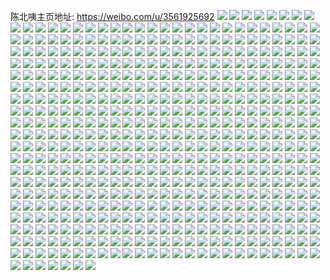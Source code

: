 陈北咦主页地址: https://weibo.com/u/3561925692 
![](https://wx4.sinaimg.cn/mw2000/d44eac3cly1h90vwwqh5kj21400u0dq4.jpg) 
![](https://wx4.sinaimg.cn/mw2000/d44eac3cly1h90vwxg5s4j21400u07gy.jpg) 
![](https://wx4.sinaimg.cn/mw2000/d44eac3cly1h90vwx5kuvj213v0u0k1g.jpg) 
![](https://wx4.sinaimg.cn/mw2000/d44eac3cly1h90vzwb6eoj20u0140tle.jpg) 
![](https://wx4.sinaimg.cn/mw2000/d44eac3cly1h90vzvz48vj21400u0n73.jpg) 
![](https://wx4.sinaimg.cn/mw2000/d44eac3cly1h90w06ygudj214d0u0dtz.jpg) 
![](https://wx4.sinaimg.cn/mw2000/d44eac3cly1h90uyz00u3j21400u0qcr.jpg) 
![](https://wx4.sinaimg.cn/mw2000/d44eac3cly1h90uyydh0tj21420u0tkz.jpg) 
![](https://wx4.sinaimg.cn/mw2000/d44eac3cly1h90uyxtojdj21460u0al4.jpg) 
![](https://wx4.sinaimg.cn/mw2000/d44eac3cly1h90uyxg3jgj215x0u014z.jpg) 
![](https://wx4.sinaimg.cn/mw2000/d44eac3cly1h90uywye4aj21400u0jyx.jpg) 
![](https://wx4.sinaimg.cn/mw2000/d44eac3cly1h90uyy3pwcj21400u0jzi.jpg) 
![](https://wx4.sinaimg.cn/mw2000/d44eac3cly1h90uyw3mfnj21910u0n3z.jpg) 
![](https://wx4.sinaimg.cn/mw2000/d44eac3cly1h90uywc437j21910u0n5g.jpg) 
![](https://wx4.sinaimg.cn/mw2000/d44eac3cly1h90uyyonnnj20u013x0zd.jpg) 
![](https://wx4.sinaimg.cn/mw2000/d44eac3cly1h8g0636lnwj20u013xwkp.jpg) 
![](https://wx4.sinaimg.cn/mw2000/d44eac3cly1h8g063tho2j20u031wn8g.jpg) 
![](https://wx4.sinaimg.cn/mw2000/d44eac3cly1h8g064wpejj20u04aynkn.jpg) 
![](https://wx4.sinaimg.cn/mw2000/d44eac3cly1h8g062qlf9j20lu2a3gwj.jpg) 
![](https://wx4.sinaimg.cn/mw2000/d44eac3cly1h8g065dui3j20u0190n3n.jpg) 
![](https://wx4.sinaimg.cn/mw2000/d44eac3cly1h8g0666ag5j20u01qrn9h.jpg) 
![](https://wx4.sinaimg.cn/mw2000/d44eac3cly1h8g066ox6pj20u01a745j.jpg) 
![](https://wx4.sinaimg.cn/mw2000/d44eac3cly1h8g067j61bj20u019hqb8.jpg) 
![](https://wx4.sinaimg.cn/mw2000/d44eac3cly1h8g067xug4j20u019gafc.jpg) 
![](https://wx4.sinaimg.cn/mw2000/d44eac3cly1h6yw6kctkej20u0191te0.jpg) 
![](https://wx4.sinaimg.cn/mw2000/d44eac3cly1h6yw2ckll3j21900u00wk.jpg) 
![](https://wx4.sinaimg.cn/mw2000/d44eac3cly1h6yw36en7cj217t0u00uu.jpg) 
![](https://wx4.sinaimg.cn/mw2000/d44eac3cly1h6yw4drxubj20u01907c8.jpg) 
![](https://wx4.sinaimg.cn/mw2000/d44eac3cly1h6yw36zcefj21bb0u0dp8.jpg) 
![](https://wx4.sinaimg.cn/mw2000/d44eac3cly1h6yw2bwin0j21900u0n5i.jpg) 
![](https://wx4.sinaimg.cn/mw2000/d44eac3cly1h6yw6k48qcj20u0190wfh.jpg) 
![](https://wx4.sinaimg.cn/mw2000/d44eac3cly1h6yw2csrvej20u0190dhh.jpg) 
![](https://wx4.sinaimg.cn/mw2000/d44eac3cly1h6yw36o1dvj20u019945q.jpg) 
![](https://wx4.sinaimg.cn/mw2000/d44eac3cly1h6osxuy9hjj21hc280hdt.jpg) 
![](https://wx4.sinaimg.cn/mw2000/d44eac3cly1h6osx4f4r1j21hb280qv5.jpg) 
![](https://wx4.sinaimg.cn/mw2000/d44eac3cly1h6osx1zks6j224836c4au.jpg) 
![](https://wx4.sinaimg.cn/mw2000/d44eac3cly1h6oswhxdl4j21o0280u0x.jpg) 
![](https://wx4.sinaimg.cn/mw2000/d44eac3cly1h6oswlt3cnj22dr36aawu.jpg) 
![](https://wx4.sinaimg.cn/mw2000/d44eac3cly1h6osxy274qj22c03407wh.jpg) 
![](https://wx4.sinaimg.cn/mw2000/d44eac3cly1h6osyrewyej22dr36a7wj.jpg) 
![](https://wx4.sinaimg.cn/mw2000/d44eac3cly1h6osx9lvptj22801hcb29.jpg) 
![](https://wx4.sinaimg.cn/mw2000/d44eac3cly1h6osybsxgrj21hb2a4k0h.jpg) 
![](https://wx4.sinaimg.cn/mw2000/d44eac3cly1h6nbb3aq5oj21em2a47wi.jpg) 
![](https://wx4.sinaimg.cn/mw2000/d44eac3cly1h6nbay312ij21h929xqb2.jpg) 
![](https://wx4.sinaimg.cn/mw2000/d44eac3cly1h6nbb4g7b1j227m1f7jyc.jpg) 
![](https://wx4.sinaimg.cn/mw2000/d44eac3cly1h6nbaw77ktj21hc280dls.jpg) 
![](https://wx4.sinaimg.cn/mw2000/d44eac3cly1h6nbb1b87zj22801jlwra.jpg) 
![](https://wx4.sinaimg.cn/mw2000/d44eac3cly1h6nbb6w0zcj21hb29ln3p.jpg) 
![](https://wx4.sinaimg.cn/mw2000/d44eac3cly1h6nbb5x8u3j22801hcaez.jpg) 
![](https://wx4.sinaimg.cn/mw2000/d44eac3cly1h6nbauf8hrj22801im7it.jpg) 
![](https://wx4.sinaimg.cn/mw2000/d44eac3cly1h6nbazelklj223x17stee.jpg) 
![](https://wx4.sinaimg.cn/mw2000/d44eac3cly1h5tr5gynpyj21ho1zkkjl.jpg) 
![](https://wx4.sinaimg.cn/mw2000/d44eac3cly1h5tr5hfh8wj21881nrqnp.jpg) 
![](https://wx4.sinaimg.cn/mw2000/d44eac3cly1h5tr5i9j2yj21ho1zkkjl.jpg) 
![](https://wx4.sinaimg.cn/mw2000/d44eac3cly1h5tr5gcubqj21eh1w67wh.jpg) 
![](https://wx4.sinaimg.cn/mw2000/d44eac3cly1h5tr5fdhovj20zo0qy103.jpg) 
![](https://wx4.sinaimg.cn/mw2000/d44eac3cly1h5tr5ezk3sj20zo0pbgxr.jpg) 
![](https://wx4.sinaimg.cn/mw2000/d44eac3cly1h3jn7y46znj21zk1br1kx.jpg) 
![](https://wx4.sinaimg.cn/mw2000/d44eac3cly1h3jn862fnkj21zk1br4qp.jpg) 
![](https://wx4.sinaimg.cn/mw2000/d44eac3cly1h3jn7zby9fj21ho1zkqv5.jpg) 
![](https://wx4.sinaimg.cn/mw2000/d44eac3cly1h3jn7yoy0fj21br1zke81.jpg) 
![](https://wx4.sinaimg.cn/mw2000/d44eac3cly1h3jn84aretj24n433khdx.jpg) 
![](https://wx4.sinaimg.cn/mw2000/d44eac3cly1h3jn81bfg6j22qj4mpb2c.jpg) 
![](https://wx4.sinaimg.cn/mw2000/d44eac3cly1h3jn7xelbuj21ad1y4x58.jpg) 
![](https://wx4.sinaimg.cn/mw2000/d44eac3cly1h3jn7wwqcbj21cr1zknpd.jpg) 
![](https://wx4.sinaimg.cn/mw2000/d44eac3cly1h3jn90ith0j23402c0x6r.jpg) 
![](https://wx4.sinaimg.cn/mw2000/d44eac3cly1h3ck6g8f9hj20u0190n1g.jpg) 
![](https://wx4.sinaimg.cn/mw2000/d44eac3cly1h3ck6gl61oj20u019079f.jpg) 
![](https://wx4.sinaimg.cn/mw2000/d44eac3cly1h3ck6fwwekj20u0190dlk.jpg) 
![](https://wx4.sinaimg.cn/mw2000/d44eac3cly1h3ck6j0oflj21920u0q8g.jpg) 
![](https://wx4.sinaimg.cn/mw2000/d44eac3cly1h3ck6j9uulj20u0191q8v.jpg) 
![](https://wx4.sinaimg.cn/mw2000/d44eac3cly1h3ck7411yej21910u0agg.jpg) 
![](https://wx4.sinaimg.cn/mw2000/d44eac3cly1h3ck6ikhqmj20u0196nee.jpg) 
![](https://wx4.sinaimg.cn/mw2000/d44eac3cly1h3ck6jln8zj20u0190qa3.jpg) 
![](https://wx4.sinaimg.cn/mw2000/d44eac3cly1h3ck6hml7sj20u0192gt1.jpg) 
![](https://wx4.sinaimg.cn/mw2000/d44eac3cly1h323u8z5c9j20ty18y7am.jpg) 
![](https://wx4.sinaimg.cn/mw2000/d44eac3cly1h323u8k303j20u01suq8h.jpg) 
![](https://wx4.sinaimg.cn/mw2000/d44eac3cly1h323u986jaj218w0u0te7.jpg) 
![](https://wx4.sinaimg.cn/mw2000/d44eac3cly1h323u9hb63j20u0190wl3.jpg) 
![](https://wx4.sinaimg.cn/mw2000/d44eac3cly1h323u9rqlej218y0u0jxf.jpg) 
![](https://wx4.sinaimg.cn/mw2000/d44eac3cly1h323ua1edrj20u0190q6h.jpg) 
![](https://wx4.sinaimg.cn/mw2000/d44eac3cly1h2xvown6dmj20u01a6gs6.jpg) 
![](https://wx4.sinaimg.cn/mw2000/d44eac3cly1h2xvoyjsxfj20u01flthr.jpg) 
![](https://wx4.sinaimg.cn/mw2000/d44eac3cly1h2xvosnvn6j21910u0air.jpg) 
![](https://wx4.sinaimg.cn/mw2000/d44eac3cly1h2xvot8g1cj20u0191436.jpg) 
![](https://wx4.sinaimg.cn/mw2000/d44eac3cly1h2xvoudrc6j20u014046r.jpg) 
![](https://wx4.sinaimg.cn/mw2000/d44eac3cly1h2xvoxi5u2j20u0191jx5.jpg) 
![](https://wx4.sinaimg.cn/mw2000/d44eac3cly1h2xvw1yz5xj21910u044p.jpg) 
![](https://wx4.sinaimg.cn/mw2000/d44eac3cly1h2xvorhhznj20u018wn1t.jpg) 
![](https://wx4.sinaimg.cn/mw2000/d44eac3cly1h2xvovdvlhj20u015dwl1.jpg) 
![](https://wx4.sinaimg.cn/mw2000/d44eac3cly1h2rtkydg0hj21400u0gug.jpg) 
![](https://wx4.sinaimg.cn/mw2000/d44eac3cly1h2rtkyqtz4j20u018gk2x.jpg) 
![](https://wx4.sinaimg.cn/mw2000/d44eac3cly1h2rtkzegdij21400u0alb.jpg) 
![](https://wx4.sinaimg.cn/mw2000/d44eac3cly1h2rtkzp2m4j21400u0n7k.jpg) 
![](https://wx4.sinaimg.cn/mw2000/d44eac3cly1h2rtkzy6jvj21400tzgtm.jpg) 
![](https://wx4.sinaimg.cn/mw2000/d44eac3cly1h2rtl096inj21440u4482.jpg) 
![](https://wx4.sinaimg.cn/mw2000/d44eac3cly1h2rtl0h7ruj213y0u0tk8.jpg) 
![](https://wx4.sinaimg.cn/mw2000/d44eac3cly1h2rtkxznsqj20u0140tgy.jpg) 
![](https://wx4.sinaimg.cn/mw2000/d44eac3cly1h2rtl0qbuyj20u0140guw.jpg) 
![](https://wx4.sinaimg.cn/mw2000/d44eac3cly1h2p93gn8lbj227h2xzqv7.jpg) 
![](https://wx4.sinaimg.cn/mw2000/d44eac3cly1h2p93cl089j233y28y1kz.jpg) 
![](https://wx4.sinaimg.cn/mw2000/d44eac3cly1h2p93e84isj233z2bzkjm.jpg) 
![](https://wx4.sinaimg.cn/mw2000/d44eac3cly1h2p93dcgvoj22c0340qv5.jpg) 
![](https://wx4.sinaimg.cn/mw2000/d44eac3cly1h2o7vduhahj20u013zwjq.jpg) 
![](https://wx4.sinaimg.cn/mw2000/d44eac3cly1h2m262brauj22sc25hx6q.jpg) 
![](https://wx4.sinaimg.cn/mw2000/d44eac3cly1h2m2618ricj233z2bznpg.jpg) 
![](https://wx4.sinaimg.cn/mw2000/d44eac3cly1h2m2635ncfj22il1vykjm.jpg) 
![](https://wx4.sinaimg.cn/mw2000/d44eac3cly1h2m25z7ybbj22k01x0qv6.jpg) 
![](https://wx4.sinaimg.cn/mw2000/d44eac3cly1h2fc99o6k1j20xc1lye09.jpg) 
![](https://wx4.sinaimg.cn/mw2000/d44eac3cly1h0gfmyoznkj22c0340x6q.jpg) 
![](https://wx4.sinaimg.cn/mw2000/d44eac3cly1h0gfn0zf6ej23402c0b2b.jpg) 
![](https://wx4.sinaimg.cn/mw2000/d44eac3cly1h0gfn67hwoj21zk1hru0x.jpg) 
![](https://wx4.sinaimg.cn/mw2000/d44eac3cly1h0gfmx437mj21zk1hnnpd.jpg) 
![](https://wx4.sinaimg.cn/mw2000/d44eac3cly1h0gfn3ye0mj23402c0e83.jpg) 
![](https://wx4.sinaimg.cn/mw2000/d44eac3cly1h0gfn9nzswj21zk1ieqv5.jpg) 
![](https://wx4.sinaimg.cn/mw2000/d44eac3cly1h0gfn28eb6j21zk1hn4qp.jpg) 
![](https://wx4.sinaimg.cn/mw2000/d44eac3cly1h0gfn7wzz3j23402c0hdw.jpg) 
![](https://wx4.sinaimg.cn/mw2000/d44eac3cly1h0czun1x1mj21zk1ho4qq.jpg) 
![](https://wx4.sinaimg.cn/mw2000/d44eac3cly1h0czusz03bj21zk1ho1ky.jpg) 
![](https://wx4.sinaimg.cn/mw2000/d44eac3cly1h0czuq9mysj21zk1hohdu.jpg) 
![](https://wx4.sinaimg.cn/mw2000/d44eac3cly1h0czuk9w1nj23402c0b2c.jpg) 
![](https://wx4.sinaimg.cn/mw2000/d44eac3cly1gzxz0x0cu2j20u0140tft.jpg) 
![](https://wx4.sinaimg.cn/mw2000/d44eac3cly1gzxz0xfxtoj21400u07ab.jpg) 
![](https://wx4.sinaimg.cn/mw2000/d44eac3cly1gzxz0xwra5j21400u0q8r.jpg) 
![](https://wx4.sinaimg.cn/mw2000/d44eac3cly1gzxz0y8cu5j21400u0qaj.jpg) 
![](https://wx4.sinaimg.cn/mw2000/d44eac3cly1gzxz0yhgahj21400u0jxr.jpg) 
![](https://wx4.sinaimg.cn/mw2000/d44eac3cly1gzxz0ytq03j21400u079f.jpg) 
![](https://wx4.sinaimg.cn/mw2000/d44eac3cly1gzxz0z5k25j21400u0tha.jpg) 
![](https://wx4.sinaimg.cn/mw2000/d44eac3cly1gzxz0wjpw7j21400u0gu5.jpg) 
![](https://wx4.sinaimg.cn/mw2000/d44eac3cly1gzxz0zldotj21400u0n31.jpg) 
![](https://wx4.sinaimg.cn/mw2000/d44eac3cly1gzmdn5ixpdj21400tz45q.jpg) 
![](https://wx4.sinaimg.cn/mw2000/d44eac3cly1gzmdn61v70j20u0156gu1.jpg) 
![](https://wx4.sinaimg.cn/mw2000/d44eac3cly1gzmdn6m5yej21400u0qan.jpg) 
![](https://wx4.sinaimg.cn/mw2000/d44eac3cly1gzmdn4xtw9j21400tzqaz.jpg) 
![](https://wx4.sinaimg.cn/mw2000/d44eac3cly1gzmdn71ukuj21400u0460.jpg) 
![](https://wx4.sinaimg.cn/mw2000/d44eac3cly1gzmdn7jyrpj20u0140jz7.jpg) 
![](https://wx4.sinaimg.cn/mw2000/d44eac3cly1gzdy1fp5xaj20u014046a.jpg) 
![](https://wx4.sinaimg.cn/mw2000/d44eac3cly1gzdy1gfiivj21400u048u.jpg) 
![](https://wx4.sinaimg.cn/mw2000/d44eac3cly1gzdy1h3c45j21400u0aib.jpg) 
![](https://wx4.sinaimg.cn/mw2000/d44eac3cly1gzdy1l9yh9j22c0340hdu.jpg) 
![](https://wx4.sinaimg.cn/mw2000/d44eac3cly1gzdy1hqul2j21400u0k43.jpg) 
![](https://wx4.sinaimg.cn/mw2000/d44eac3cly1gzdy1ia1l6j20u0140th3.jpg) 
![](https://wx4.sinaimg.cn/mw2000/d44eac3cly1gzdy1f6x15j21400u0wl0.jpg) 
![](https://wx4.sinaimg.cn/mw2000/d44eac3cly1gzdy1iwhcqj21400u0489.jpg) 
![](https://wx4.sinaimg.cn/mw2000/d44eac3cly1gzdy1ji870j21400u0n5h.jpg) 
![](https://wx4.sinaimg.cn/mw2000/d44eac3cly1gylevdxtt1j213i0u0aip.jpg) 
![](https://wx4.sinaimg.cn/mw2000/d44eac3cly1gylevehu0qj21400u0wp0.jpg) 
![](https://wx4.sinaimg.cn/mw2000/d44eac3cly1gylevczywoj21400u0n80.jpg) 
![](https://wx4.sinaimg.cn/mw2000/d44eac3cly1gylevfcozxj20zo0qyjzy.jpg) 
![](https://wx4.sinaimg.cn/mw2000/d44eac3cly1gylevfwa32j21400u0jzp.jpg) 
![](https://wx4.sinaimg.cn/mw2000/d44eac3cly1gylevggx8uj21400u07fs.jpg) 
![](https://wx4.sinaimg.cn/mw2000/d44eac3cly1gylet0od8kj218y0u0wp3.jpg) 
![](https://wx4.sinaimg.cn/mw2000/d44eac3cly1gyleudgwosj21400u0alx.jpg) 
![](https://wx4.sinaimg.cn/mw2000/d44eac3cly1gylet15khej218y0u0473.jpg) 
![](https://wx4.sinaimg.cn/mw2000/d44eac3cly1gylet1rh47j218y0u07e6.jpg) 
![](https://wx4.sinaimg.cn/mw2000/d44eac3cly1gylet2wbi8j218y0u0n72.jpg) 
![](https://wx4.sinaimg.cn/mw2000/d44eac3cly1gylet04nw4j218y0u0ajp.jpg) 
![](https://wx4.sinaimg.cn/mw2000/d44eac3cly1gygpg2par5j20u0140agh.jpg) 
![](https://wx4.sinaimg.cn/mw2000/d44eac3cly1gygpg2b7waj21400u07dx.jpg) 
![](https://wx4.sinaimg.cn/mw2000/d44eac3cly1gygpg3ipttj21400tzahq.jpg) 
![](https://wx4.sinaimg.cn/mw2000/d44eac3cly1gygpg3t834j20tz140wl7.jpg) 
![](https://wx4.sinaimg.cn/mw2000/d44eac3cly1gygpg443e5j21400u0ah3.jpg) 
![](https://wx4.sinaimg.cn/mw2000/d44eac3cly1gygpg4k7nbj21400u0tje.jpg) 
![](https://wx4.sinaimg.cn/mw2000/d44eac3cly1gygpg5j9ufj21400u00zw.jpg) 
![](https://wx4.sinaimg.cn/mw2000/d44eac3cly1gygpg5y7kbj21400u0dpm.jpg) 
![](https://wx4.sinaimg.cn/mw2000/d44eac3cly1gygpg6hfnnj21400u0n7n.jpg) 
![](https://wx4.sinaimg.cn/mw2000/d44eac3cly1gya8omf2j8j20u0144amw.jpg) 
![](https://wx4.sinaimg.cn/mw2000/d44eac3cly1gya8omohiej20zo0qrtik.jpg) 
![](https://wx4.sinaimg.cn/mw2000/d44eac3cly1gya8omwhwpj20u0140wk9.jpg) 
![](https://wx4.sinaimg.cn/mw2000/d44eac3cly1gya8on5kedj20zo0r2jz5.jpg) 
![](https://wx4.sinaimg.cn/mw2000/d44eac3cly1gya8oorrpcj217s0u0qdp.jpg) 
![](https://wx4.sinaimg.cn/mw2000/d44eac3cly1gya8onq3crj20u01907cs.jpg) 
![](https://wx4.sinaimg.cn/mw2000/d44eac3cly1gya8oo6456j21400u0jym.jpg) 
![](https://wx4.sinaimg.cn/mw2000/d44eac3cly1gya8s9ht56j23402c0npe.jpg) 
![](https://wx4.sinaimg.cn/mw2000/d44eac3cly1gya8onijutj21400u046t.jpg) 
![](https://wx4.sinaimg.cn/mw2000/d44eac3cly1gya8ooibrzj218w0u0gsv.jpg) 
![](https://wx4.sinaimg.cn/mw2000/d44eac3cly1gya8sapdapj23402c0hdu.jpg) 
![](https://wx4.sinaimg.cn/mw2000/d44eac3cly1gy9tiaxnpgj21400u0wol.jpg) 
![](https://wx4.sinaimg.cn/mw2000/d44eac3cly1gy9tibbqp4j20u0140dqs.jpg) 
![](https://wx4.sinaimg.cn/mw2000/d44eac3cly1gy9tiah1ghj21380u0dpy.jpg) 
![](https://wx4.sinaimg.cn/mw2000/d44eac3cly1gy9tiby1itj21400u0n6p.jpg) 
![](https://wx4.sinaimg.cn/mw2000/d44eac3cly1gy9ticcv10j20u014047x.jpg) 
![](https://wx4.sinaimg.cn/mw2000/d44eac3cly1gy9ticmx5wj20u014010u.jpg) 
![](https://wx4.sinaimg.cn/mw2000/d44eac3cly1gy9tid5c9lj20u0140drp.jpg) 
![](https://wx4.sinaimg.cn/mw2000/d44eac3cly1gy9tidqu29j213w0twqd1.jpg) 
![](https://wx4.sinaimg.cn/mw2000/d44eac3cly1gy9tie11d4j20u0140gtw.jpg) 
![](https://wx4.sinaimg.cn/mw2000/d44eac3cly1gy56z0bilfj21930tzwq1.jpg) 
![](https://wx4.sinaimg.cn/mw2000/d44eac3cly1gy56z0sbxmj20u01407cd.jpg) 
![](https://wx4.sinaimg.cn/mw2000/d44eac3cly1gy56z198umj218y0u0dmj.jpg) 
![](https://wx4.sinaimg.cn/mw2000/d44eac3cly1gy56z1uezmj21400tzdov.jpg) 
![](https://wx4.sinaimg.cn/mw2000/d44eac3cly1gy56z2ctchj215a0u07fe.jpg) 
![](https://wx4.sinaimg.cn/mw2000/d44eac3cly1gy56yzq6fuj20u013ajw8.jpg) 
![](https://wx4.sinaimg.cn/mw2000/d44eac3cly1gxxmfyf8dpj215a0u07fd.jpg) 
![](https://wx4.sinaimg.cn/mw2000/d44eac3cly1gxxmfyna6lj20u0140afx.jpg) 
![](https://wx4.sinaimg.cn/mw2000/d44eac3cly1gxxmfz79nyj21400u0tjj.jpg) 
![](https://wx4.sinaimg.cn/mw2000/d44eac3cly1gxxmfznb7lj21400u047t.jpg) 
![](https://wx4.sinaimg.cn/mw2000/d44eac3cly1gxwxqpa33bj21400u0qaa.jpg) 
![](https://wx4.sinaimg.cn/mw2000/d44eac3cly1gxwxqpjs3ej21400u0n1m.jpg) 
![](https://wx4.sinaimg.cn/mw2000/d44eac3cly1gxwxqprpzgj21400u0q9n.jpg) 
![](https://wx4.sinaimg.cn/mw2000/d44eac3cly1gxwxqq21bhj21400u0n29.jpg) 
![](https://wx4.sinaimg.cn/mw2000/d44eac3cly1gxwxqq8ge9j21400u044a.jpg) 
![](https://wx4.sinaimg.cn/mw2000/d44eac3cly1gxwxqozdtaj21400u0wk7.jpg) 
![](https://wx4.sinaimg.cn/mw2000/d44eac3cly1gxw5ecz46dj21400u0gwx.jpg) 
![](https://wx4.sinaimg.cn/mw2000/d44eac3cly1gxw5edwb8kj21400u0dnk.jpg) 
![](https://wx4.sinaimg.cn/mw2000/d44eac3cly1gxw5ee6x84j21400u0wof.jpg) 
![](https://wx4.sinaimg.cn/mw2000/d44eac3cly1gxw5eeg6uxj20u0140dqj.jpg) 
![](https://wx4.sinaimg.cn/mw2000/d44eac3cly1gxw5eequprj21400u0ahv.jpg) 
![](https://wx4.sinaimg.cn/mw2000/d44eac3cly1gxw5ef10i3j21400u0agh.jpg) 
![](https://wx4.sinaimg.cn/mw2000/d44eac3cly1gxw5ef7ee8j21400u011c.jpg) 
![](https://wx4.sinaimg.cn/mw2000/d44eac3cly1gxw5eflu7bj20u0140125.jpg) 
![](https://wx4.sinaimg.cn/mw2000/d44eac3cly1gxw5efx8o2j20zo0qrwlp.jpg) 
![](https://wx4.sinaimg.cn/mw2000/d44eac3cly1gxvy4ayftmj21hc0u0dvi.jpg) 
![](https://wx4.sinaimg.cn/mw2000/d44eac3cly1gxvy48lfq8j213w0u0naf.jpg) 
![](https://wx4.sinaimg.cn/mw2000/d44eac3cly1gxvy4cc5rij21400u0wpd.jpg) 
![](https://wx4.sinaimg.cn/mw2000/d44eac3cly1gxvy4ejotwj21400u0akg.jpg) 
![](https://wx4.sinaimg.cn/mw2000/d44eac3cly1gxvy4fowxdj21400u0qel.jpg) 
![](https://wx4.sinaimg.cn/mw2000/d44eac3cly1gxvy4i0fiaj21400u04cg.jpg) 
![](https://wx4.sinaimg.cn/mw2000/d44eac3cly1gxvy4im4ojj20zo0qrqef.jpg) 
![](https://wx4.sinaimg.cn/mw2000/d44eac3cly1gxvy4loju1j21400u0ds7.jpg) 
![](https://wx4.sinaimg.cn/mw2000/d44eac3cly1gxvy4oie30j21ga0u0n3h.jpg) 
![](https://wx4.sinaimg.cn/mw2000/d44eac3cly1gxljs7662xj21400u0n1z.jpg) 
![](https://wx4.sinaimg.cn/mw2000/d44eac3cly1gxljsac23lj21400u0age.jpg) 
![](https://wx4.sinaimg.cn/mw2000/d44eac3cly1gxljsbq68kj21400u0gte.jpg) 
![](https://wx4.sinaimg.cn/mw2000/d44eac3cly1gxljsdmdvkj21400u07dv.jpg) 
![](https://wx4.sinaimg.cn/mw2000/d44eac3cly1gxljs6md12j20u0140k2p.jpg) 
![](https://wx4.sinaimg.cn/mw2000/d44eac3cly1gxljscf7shj20u01407c0.jpg) 
![](https://wx4.sinaimg.cn/mw2000/d44eac3cly1gxljsecjtmj20u01407bt.jpg) 
![](https://wx4.sinaimg.cn/mw2000/d44eac3cly1gxlk1ct6guj21400u0ag5.jpg) 
![](https://wx4.sinaimg.cn/mw2000/d44eac3cly1gxljsf7acjj21400u0jwp.jpg) 
![](https://wx4.sinaimg.cn/mw2000/d44eac3cly1gxljsfpngej21400u0469.jpg) 
![](https://wx4.sinaimg.cn/mw2000/d44eac3cly1gxjiiwbd1oj212w0u0gxp.jpg) 
![](https://wx4.sinaimg.cn/mw2000/d44eac3cly1gxjiivz8jfj21400tzwmg.jpg) 
![](https://wx4.sinaimg.cn/mw2000/d44eac3cly1gxjiixbdwvj21400u0n8y.jpg) 
![](https://wx4.sinaimg.cn/mw2000/d44eac3cly1gxjiiycbmvj21400u0qc9.jpg) 
![](https://wx4.sinaimg.cn/mw2000/d44eac3cly1gxjiiyptl8j21400u04az.jpg) 
![](https://wx4.sinaimg.cn/mw2000/d44eac3cly1gxjiiz19l4j20u014o10z.jpg) 
![](https://wx4.sinaimg.cn/mw2000/d44eac3cly1gxjhg9xtabj21520u0juj.jpg) 
![](https://wx4.sinaimg.cn/mw2000/d44eac3cly1gxjhgabheij21900u0tco.jpg) 
![](https://wx4.sinaimg.cn/mw2000/d44eac3cly1gxjhgalj5mj21900u00z9.jpg) 
![](https://wx4.sinaimg.cn/mw2000/d44eac3cly1gxjhgcbji0j21400u048l.jpg) 
![](https://wx4.sinaimg.cn/mw2000/d44eac3cly1gxjhgbxdghj211e0r9gpu.jpg) 
![](https://wx4.sinaimg.cn/mw2000/d44eac3cly1gxjhg9n3ztj21900u00xc.jpg) 
![](https://wx4.sinaimg.cn/mw2000/d44eac3cly1gxjhgazr6pj21900u042w.jpg) 
![](https://wx4.sinaimg.cn/mw2000/d44eac3cly1gxjhgcxtfaj21400u0wn3.jpg) 
![](https://wx4.sinaimg.cn/mw2000/d44eac3cly1gxjhgb9ufpj21400u0dk3.jpg) 
![](https://wx4.sinaimg.cn/mw2000/d44eac3cly1gxjhgbl85kj218o0u0gqr.jpg) 
![](https://wx4.sinaimg.cn/mw2000/d44eac3cly1gxjhgdlhsbj21900u0n3w.jpg) 
![](https://wx4.sinaimg.cn/mw2000/d44eac3cly1gxgv0iy4vcj21400u04dw.jpg) 
![](https://wx4.sinaimg.cn/mw2000/d44eac3cly1gxgv0s9wqjj21400u0thi.jpg) 
![](https://wx4.sinaimg.cn/mw2000/d44eac3cly1gxgv0jesc7j21380u04b8.jpg) 
![](https://wx4.sinaimg.cn/mw2000/d44eac3cly1gxgv0kd57yj20zo0s3wk7.jpg) 
![](https://wx4.sinaimg.cn/mw2000/d44eac3cly1gxgv0jr9nxj21400u0ti9.jpg) 
![](https://wx4.sinaimg.cn/mw2000/d44eac3cly1gxgv0imgdnj21400u046i.jpg) 
![](https://wx4.sinaimg.cn/mw2000/d44eac3cly1gxgv0k2atmj21400u0drl.jpg) 
![](https://wx4.sinaimg.cn/mw2000/d44eac3cly1gxgv0kn1wuj21400u0gsz.jpg) 
![](https://wx4.sinaimg.cn/mw2000/d44eac3cly1gxgv0kxtf4j21400u0ncw.jpg) 
![](https://wx4.sinaimg.cn/mw2000/d44eac3cly1gxgux188o5j20u014010i.jpg) 
![](https://wx4.sinaimg.cn/mw2000/d44eac3cly1gxgux22qz0j213m0u07el.jpg) 
![](https://wx4.sinaimg.cn/mw2000/d44eac3cly1gxgux2c1mvj21400u0k1w.jpg) 
![](https://wx4.sinaimg.cn/mw2000/d44eac3cly1gxgux2n1w7j21400u013h.jpg) 
![](https://wx4.sinaimg.cn/mw2000/d44eac3cly1gxgux2y59hj212k0u0tfz.jpg) 
![](https://wx4.sinaimg.cn/mw2000/d44eac3cly1gxgux36p6kj21400u044r.jpg) 
![](https://wx4.sinaimg.cn/mw2000/d44eac3cly1gxgux0yc2rj21400u011n.jpg) 
![](https://wx4.sinaimg.cn/mw2000/d44eac3cly1gxgux3e9u9j20u019046y.jpg) 
![](https://wx4.sinaimg.cn/mw2000/d44eac3cly1gxgux9rw3qj21520u0450.jpg) 
![](https://wx4.sinaimg.cn/mw2000/d44eac3cly1gxgud4ho09j21400u07ei.jpg) 
![](https://wx4.sinaimg.cn/mw2000/d44eac3cly1gxgud530rjj21400u0aj2.jpg) 
![](https://wx4.sinaimg.cn/mw2000/d44eac3cly1gxgud5ee4cj21400u0n6y.jpg) 
![](https://wx4.sinaimg.cn/mw2000/d44eac3cly1gxgud5q3hgj21400u0grl.jpg) 
![](https://wx4.sinaimg.cn/mw2000/d44eac3cly1gxgu5r35bmj21400u07dy.jpg) 
![](https://wx4.sinaimg.cn/mw2000/d44eac3cly1gxgu5qpg71j21400u0tnu.jpg) 
![](https://wx4.sinaimg.cn/mw2000/d44eac3cly1gxgu5rgg5sj21400u0guk.jpg) 
![](https://wx4.sinaimg.cn/mw2000/d44eac3cly1gxgu5rr5twj213a0u2462.jpg) 
![](https://wx4.sinaimg.cn/mw2000/d44eac3cly1gxgu5s7fzrj21360u4k4e.jpg) 
![](https://wx4.sinaimg.cn/mw2000/d44eac3cly1gxgu5syhlfj20u014049n.jpg) 
![](https://wx4.sinaimg.cn/mw2000/d44eac3cly1gxga06k8hfj218g0tnn5z.jpg) 
![](https://wx4.sinaimg.cn/mw2000/d44eac3cly1gxga06ry3bj218g0tn0w3.jpg) 
![](https://wx4.sinaimg.cn/mw2000/d44eac3cly1gxga072mkmj21400u0doq.jpg) 
![](https://wx4.sinaimg.cn/mw2000/d44eac3cly1gxga07emifj20u019045e.jpg) 
![](https://wx4.sinaimg.cn/mw2000/d44eac3cly1gxga07mii3j20u01400wb.jpg) 
![](https://wx4.sinaimg.cn/mw2000/d44eac3cly1gxga07vw9mj21400u07ch.jpg) 
![](https://wx4.sinaimg.cn/mw2000/d44eac3cly1gxga06184ej20u0140k0u.jpg) 
![](https://wx4.sinaimg.cn/mw2000/d44eac3cly1gxga08af1sj20u417q453.jpg) 
![](https://wx4.sinaimg.cn/mw2000/d44eac3cly1gxg9xdhuilj215s0u0wom.jpg) 
![](https://wx4.sinaimg.cn/mw2000/d44eac3cly1gxg9xdtn69j211g0u0dp8.jpg) 
![](https://wx4.sinaimg.cn/mw2000/d44eac3cly1gxg9xe5d84j21400u0wrf.jpg) 
![](https://wx4.sinaimg.cn/mw2000/d44eac3cly1gxg9xej0ayj20u0140tl1.jpg) 
![](https://wx4.sinaimg.cn/mw2000/d44eac3cly1gxg9xeup18j21400u0qgs.jpg) 
![](https://wx4.sinaimg.cn/mw2000/d44eac3cly1gxg9xf18zwj20u0140wn1.jpg) 
![](https://wx4.sinaimg.cn/mw2000/d44eac3cly1gxg9xfbrcjj21400u07jy.jpg) 
![](https://wx4.sinaimg.cn/mw2000/d44eac3cly1gxg9xd6b9lj20u00l6jzz.jpg) 
![](https://wx4.sinaimg.cn/mw2000/d44eac3cly1gxg9xfnpxrj21400u0ai1.jpg) 
![](https://wx4.sinaimg.cn/mw2000/d44eac3cly1gxg9ryf54kj21400u0dnw.jpg) 
![](https://wx4.sinaimg.cn/mw2000/d44eac3cly1gxf0kckyrsj21400u0qbx.jpg) 
![](https://wx4.sinaimg.cn/mw2000/d44eac3cly1gxf0kd3t3lj211o0u444u.jpg) 
![](https://wx4.sinaimg.cn/mw2000/d44eac3cly1gxf0kcugd3j21hc0u04am.jpg) 
![](https://wx4.sinaimg.cn/mw2000/d44eac3cly1gxf0kdgud0j218y0u0n99.jpg) 
![](https://wx4.sinaimg.cn/mw2000/d44eac3cly1gxf0kdx6hwj218y0u0qd0.jpg) 
![](https://wx4.sinaimg.cn/mw2000/d44eac3cly1gxf0ke5x05j21400u0ws9.jpg) 
![](https://wx4.sinaimg.cn/mw2000/d44eac3cly1gxf0keeq64j20zo0qrwo2.jpg) 
![](https://wx4.sinaimg.cn/mw2000/d44eac3cly1gxf0kcclbvj21400u0dr4.jpg) 
![](https://wx4.sinaimg.cn/mw2000/d44eac3cly1gxf0kf2hssj20zo0qrjy0.jpg) 
![](https://wx4.sinaimg.cn/mw2000/d44eac3cly1gxf0kerkilj21hc0u07hk.jpg) 
![](https://wx4.sinaimg.cn/mw2000/d44eac3cly1gxf0kdp7uwj21560u044i.jpg) 
![](https://wx4.sinaimg.cn/mw2000/d44eac3cly1gxf0kfaq2xj20zo0qrwlx.jpg) 
![](https://wx4.sinaimg.cn/mw2000/d44eac3cly1gxf0kfjtm9j21ah0q5n6a.jpg) 
![](https://wx4.sinaimg.cn/mw2000/d44eac3cly1gxf0kfqozdj21400u0tgr.jpg) 
![](https://wx4.sinaimg.cn/mw2000/d44eac3cly1gxcqkf0sbmj21400u0dqf.jpg) 
![](https://wx4.sinaimg.cn/mw2000/d44eac3cly1gxcqkff9tnj21as0u0qeb.jpg) 
![](https://wx4.sinaimg.cn/mw2000/d44eac3cly1gxcqkfom4jj21400u07f8.jpg) 
![](https://wx4.sinaimg.cn/mw2000/d44eac3cly1gxcqkg5juwj20u0140wsz.jpg) 
![](https://wx4.sinaimg.cn/mw2000/d44eac3cly1gxcqkhjm0mj22c0340hdv.jpg) 
![](https://wx4.sinaimg.cn/mw2000/d44eac3cly1gxcqkgfpu4j21400u0q8s.jpg) 
![](https://wx4.sinaimg.cn/mw2000/d44eac3cly1gxcq2ph1i3j21400u0k43.jpg) 
![](https://wx4.sinaimg.cn/mw2000/d44eac3cly1gxcq2ppf04j20u0140wri.jpg) 
![](https://wx4.sinaimg.cn/mw2000/d44eac3cly1gxcq2q5qw8j21400u0k1v.jpg) 
![](https://wx4.sinaimg.cn/mw2000/d44eac3cly1gxcq2qgr8zj213i0u0nao.jpg) 
![](https://wx4.sinaimg.cn/mw2000/d44eac3cly1gxcq2qwpj9j21400u0n33.jpg) 
![](https://wx4.sinaimg.cn/mw2000/d44eac3cly1gxcq2r73kij21400u07i7.jpg) 
![](https://wx4.sinaimg.cn/mw2000/d44eac3cly1gxcq2p5hvpj21400u046o.jpg) 
![](https://wx4.sinaimg.cn/mw2000/d44eac3cly1gxcq2rm92uj21400u0qg4.jpg) 
![](https://wx4.sinaimg.cn/mw2000/d44eac3cly1gxcq2s0mdlj20u0140wnd.jpg) 
![](https://wx4.sinaimg.cn/mw2000/d44eac3cly1gxcpxe18hsj21400u0n3b.jpg) 
![](https://wx4.sinaimg.cn/mw2000/d44eac3cly1gxcpxedrlrj20u0140amv.jpg) 
![](https://wx4.sinaimg.cn/mw2000/d44eac3cly1gxcpxema1tj21400u0jwa.jpg) 
![](https://wx4.sinaimg.cn/mw2000/d44eac3cly1gxcpxevayuj20zo0jmgrj.jpg) 
![](https://wx4.sinaimg.cn/mw2000/d44eac3cly1gxcpxdsp9cj20zo0k2gr2.jpg) 
![](https://wx4.sinaimg.cn/mw2000/d44eac3cly1gxcpxf3uwtj21400u0n68.jpg) 
![](https://wx4.sinaimg.cn/mw2000/d44eac3cly1gxcpxfhet8j21400u0gxe.jpg) 
![](https://wx4.sinaimg.cn/mw2000/d44eac3cly1gxcpxfs53xj213a0u0drx.jpg) 
![](https://wx4.sinaimg.cn/mw2000/d44eac3cly1gxcpxg51q7j21400u011q.jpg) 
![](https://wx4.sinaimg.cn/mw2000/d44eac3cly1gxcpuas690j20u014012l.jpg) 
![](https://wx4.sinaimg.cn/mw2000/d44eac3cly1gxcpua0335j20u0140gwj.jpg) 
![](https://wx4.sinaimg.cn/mw2000/d44eac3cly1gxcpuw1k35j21400u0tjh.jpg) 
![](https://wx4.sinaimg.cn/mw2000/d44eac3cly1gxcpuwd3vkj20u0140aey.jpg) 
![](https://wx4.sinaimg.cn/mw2000/d44eac3cly1gxcpuwvi99j21400u0wpx.jpg) 
![](https://wx4.sinaimg.cn/mw2000/d44eac3cly1gxcpux7th0j215o0u0ah5.jpg) 
![](https://wx4.sinaimg.cn/mw2000/d44eac3cly1gxcpt76sgzj20u0140tis.jpg) 
![](https://wx4.sinaimg.cn/mw2000/d44eac3cly1gxcpt7jk8qj20u0140ajq.jpg) 
![](https://wx4.sinaimg.cn/mw2000/d44eac3cly1gxcpt6vd3ej20zo0jzq6g.jpg) 
![](https://wx4.sinaimg.cn/mw2000/d44eac3cly1gxcptat1cdj21400u0ahz.jpg) 
![](https://wx4.sinaimg.cn/mw2000/d44eac3cly1gxcptb2gmdj21400u0wlg.jpg) 
![](https://wx4.sinaimg.cn/mw2000/d44eac3cly1gnxaayeufvj21zk1hnqv5.jpg) 
![](https://wx4.sinaimg.cn/mw2000/d44eac3cly1gnxaaxxbqaj21zh1dthdv.jpg) 
![](https://wx4.sinaimg.cn/mw2000/d44eac3cly1gnsro0s1bjj21zk1hn4qp.jpg) 
![](https://wx4.sinaimg.cn/mw2000/d44eac3cly1gnsronbl9dj21zk1hnb29.jpg) 
![](https://wx4.sinaimg.cn/mw2000/d44eac3cly1gnsro19pvzj20rs15ph7c.jpg) 
![](https://wx4.sinaimg.cn/mw2000/d44eac3cly1gnsromzmyvj20v90nf1kx.jpg) 
![](https://wx4.sinaimg.cn/mw2000/d44eac3cly1gnsro1qipdj20v90nfx3d.jpg) 
![](https://wx4.sinaimg.cn/mw2000/d44eac3cly1gnsro2pkx6j21zk1hnqv7.jpg) 
![](https://wx4.sinaimg.cn/mw2000/d44eac3cly1gnsro1i5szj20v90nftgy.jpg) 
![](https://wx4.sinaimg.cn/mw2000/d44eac3cly1gnsro11gpvj21400u0k01.jpg) 
![](https://wx4.sinaimg.cn/mw2000/d44eac3cly1gnsro023muj20v90nfn72.jpg) 
![](https://wx4.sinaimg.cn/mw2000/d44eac3cly1gno81p2worj21zk1hob29.jpg) 
![](https://wx4.sinaimg.cn/mw2000/d44eac3cly1gno82plxgsj21400u0tju.jpg) 
![](https://wx4.sinaimg.cn/mw2000/d44eac3cly1gno81nkbxcj20v90ng7fy.jpg) 
![](https://wx4.sinaimg.cn/mw2000/d44eac3cly1gno81maxfuj22dc35s4qq.jpg) 
![](https://wx4.sinaimg.cn/mw2000/d44eac3cly1gno827xwyjj235s2dcx6q.jpg) 
![](https://wx4.sinaimg.cn/mw2000/d44eac3cly1gno81yvme5j22dc35sx6q.jpg) 
![](https://wx4.sinaimg.cn/mw2000/d44eac3cly1gno81ufrstj22dc35sb2b.jpg) 
![](https://wx4.sinaimg.cn/mw2000/d44eac3cly1gno842pacoj22zn28q1kz.jpg) 
![](https://wx4.sinaimg.cn/mw2000/d44eac3cly1gno8234owgj22dc35s4qr.jpg) 
![](https://wx4.sinaimg.cn/mw2000/d44eac3cly1gnjselo96ij20v90ng4qp.jpg) 
![](https://wx4.sinaimg.cn/mw2000/d44eac3cly1gnjseay99ij23402c04qr.jpg) 
![](https://wx4.sinaimg.cn/mw2000/d44eac3cly1gnjseefml5j20v913l107.jpg) 
![](https://wx4.sinaimg.cn/mw2000/d44eac3cly1gnjsekb920j21zk1hohdw.jpg) 
![](https://wx4.sinaimg.cn/mw2000/d44eac3cly1gnjsedx6jkj20v91f5k3f.jpg) 
![](https://wx4.sinaimg.cn/mw2000/d44eac3cly1gnjsed94bej20uz0mw7cp.jpg) 
![](https://wx4.sinaimg.cn/mw2000/d44eac3cly1gnjsebwc8lj20rs16bany.jpg) 
![](https://wx4.sinaimg.cn/mw2000/d44eac3cly1gnjse6893vj23402c0b2a.jpg) 
![](https://wx4.sinaimg.cn/mw2000/d44eac3cly1gnjsecpp9rj21hj1zkhcp.jpg) 
![](https://wx4.sinaimg.cn/mw2000/d44eac3cly1gms6jgeb3oj20uw0hfwje.jpg) 
![](https://wx4.sinaimg.cn/mw2000/d44eac3cly1gms6ji789wj21zk1bp1kx.jpg) 
![](https://wx4.sinaimg.cn/mw2000/d44eac3cly1gms6jfvpcwj21cm0u0qgo.jpg) 
![](https://wx4.sinaimg.cn/mw2000/d44eac3cgy1gkzfw9e467j20v90rowqr.jpg) 
![](https://wx4.sinaimg.cn/mw2000/d44eac3cgy1gkzfw8q9ggj20v90nlwm8.jpg) 
![](https://wx4.sinaimg.cn/mw2000/d44eac3cgy1gkzfw7x3cuj21gv1zkb2b.jpg) 
![](https://wx4.sinaimg.cn/mw2000/d44eac3cgy1gkzfvzcrpmj22dc35shdv.jpg) 
![](https://wx4.sinaimg.cn/mw2000/d44eac3cgy1gkzfwblerxj22002yonpd.jpg) 
![](https://wx4.sinaimg.cn/mw2000/d44eac3cgy1gkzfwn9h5cj23402c0npe.jpg) 
![](https://wx4.sinaimg.cn/mw2000/d44eac3cgy1gkzfw3d0w0j21dq1v7npe.jpg) 
![](https://wx4.sinaimg.cn/mw2000/d44eac3cgy1gkzfwhdnvoj22dc35se83.jpg) 
![](https://wx4.sinaimg.cn/mw2000/d44eac3cgy1gkzfvu5gyhj22dc35s1l0.jpg) 
![](https://wx4.sinaimg.cn/mw2000/d44eac3cly1gjuvw3ckroj21ho1zkb2b.jpg) 
![](https://wx4.sinaimg.cn/mw2000/d44eac3cgy1gjhs43lq6bj21ho1zkkjl.jpg) 
![](https://wx4.sinaimg.cn/mw2000/d44eac3cgy1gjhs48fm2sj22c0340hdv.jpg) 
![](https://wx4.sinaimg.cn/mw2000/d44eac3cgy1gjhs502zgmj21ho1zkqv9.jpg) 
![](https://wx4.sinaimg.cn/mw2000/d44eac3cgy1gjhs58mdbgj21ho1zk1l2.jpg) 
![](https://wx4.sinaimg.cn/mw2000/d44eac3cgy1gjhs4maucwj20v91jeh5r.jpg) 
![](https://wx4.sinaimg.cn/mw2000/d44eac3cgy1gjhs4lbevrj21ho1zke85.jpg) 
![](https://wx4.sinaimg.cn/mw2000/d44eac3cgy1gjhs4s5adcj23402c04qs.jpg) 
![](https://wx4.sinaimg.cn/mw2000/d44eac3cgy1gjhs4dvop9j23402c07wj.jpg) 
![](https://wx4.sinaimg.cn/mw2000/d44eac3cgy1gjhs49lf8hj20v91fztnk.jpg) 
![](https://wx4.sinaimg.cn/mw2000/d44eac3cgy1gjha1gtxfpj21ua1dq1kx.jpg) 
![](https://wx4.sinaimg.cn/mw2000/d44eac3cgy1gjha1f9823j21ho1zku0x.jpg) 
![](https://wx4.sinaimg.cn/mw2000/d44eac3cgy1gjha1cslhuj23402c0u0z.jpg) 
![](https://wx4.sinaimg.cn/mw2000/d44eac3cgy1gjha1lpyfhj23402c0kjn.jpg) 
![](https://wx4.sinaimg.cn/mw2000/d44eac3cgy1gjgkwiq7tnj21ho1zkb29.jpg) 
![](https://wx4.sinaimg.cn/mw2000/d44eac3cly1g862vk1z5mj20z00u0gtv.jpg) 
![](https://wx4.sinaimg.cn/mw2000/d44eac3cly1g862vkcjsnj20u0190dno.jpg) 
![](https://wx4.sinaimg.cn/mw2000/d44eac3cly1g862vkpvo4j20u0190k4r.jpg) 
![](https://wx4.sinaimg.cn/mw2000/d44eac3cly1g862vlgpnjj20u01907ds.jpg) 
![](https://wx4.sinaimg.cn/mw2000/d44eac3cly1g862vl2gpbj21070u0q7q.jpg) 
![](https://wx4.sinaimg.cn/mw2000/d44eac3cly1g862vjrxnaj20u00u0n1d.jpg) 
![](https://wx4.sinaimg.cn/mw2000/d44eac3cly1g7pif5rq4sj20u014bap3.jpg) 
![](https://wx4.sinaimg.cn/mw2000/d44eac3cly1g7pif2ifw0j20u0140nda.jpg) 
![](https://wx4.sinaimg.cn/mw2000/d44eac3cly1g7pif04jrnj20u01404dv.jpg) 
![](https://wx4.sinaimg.cn/mw2000/d44eac3cly1g7pieq0fwej20u0140nb1.jpg) 
![](https://wx4.sinaimg.cn/mw2000/d44eac3cly1g7pieuxgwrj20v90jcmzw.jpg) 
![](https://wx4.sinaimg.cn/mw2000/d44eac3cly1g7pif7gvuqj20u0140ws9.jpg) 
![](https://wx4.sinaimg.cn/mw2000/d44eac3cly1g7piexi6h5j20u0140qh5.jpg) 
![](https://wx4.sinaimg.cn/mw2000/d44eac3cly1g7piesxu4hj20v90kc494.jpg) 
![](https://wx4.sinaimg.cn/mw2000/d44eac3cly1g7pier57l1j20pl126td9.jpg) 
![](https://wx4.sinaimg.cn/mw2000/d44eac3cly1g7fhvonf4ej21zk1hox6r.jpg) 
![](https://wx4.sinaimg.cn/mw2000/d44eac3cly1g7fhvh110kj21ho1zk4qt.jpg) 
![](https://wx4.sinaimg.cn/mw2000/d44eac3cly1g6yduqlmxyj20u013zgws.jpg) 
![](https://wx4.sinaimg.cn/mw2000/d44eac3cly1g6ydus2ai0j20u0140k3h.jpg) 
![](https://wx4.sinaimg.cn/mw2000/d44eac3cly1g6u5tm8xpgj20u014045a.jpg) 
![](https://wx4.sinaimg.cn/mw2000/d44eac3cly1g6u5tlohxsj20u014012t.jpg) 
![](https://wx4.sinaimg.cn/mw2000/d44eac3cly1g6r404j8m5j20u0140wo4.jpg) 
![](https://wx4.sinaimg.cn/mw2000/d44eac3cly1g6r403sqrhj20u0140gtj.jpg) 
![](https://wx4.sinaimg.cn/mw2000/d44eac3cly1g6r405jq65j20u014048b.jpg) 
![](https://wx4.sinaimg.cn/mw2000/d44eac3cly1g6r4071mx9j20u0140dpr.jpg) 
![](https://wx4.sinaimg.cn/mw2000/d44eac3cly1g6q8it9gvkj20u014049n.jpg) 
![](https://wx4.sinaimg.cn/mw2000/d44eac3cly1g6q8iu185mj21400u0k1j.jpg) 
![](https://wx4.sinaimg.cn/mw2000/d44eac3cly1g6q8iuj0awj21400u0qcu.jpg) 
![](https://wx4.sinaimg.cn/mw2000/d44eac3cly1g6q8ivz5zpj21400u0ajl.jpg) 
![](https://wx4.sinaimg.cn/mw2000/d44eac3cly1g6li0je7gcj20ku046dfv.jpg) 
![](https://wx4.sinaimg.cn/mw2000/d44eac3cgy1g6534jz3jxj23402c04qp.jpg) 
![](https://wx4.sinaimg.cn/mw2000/d44eac3cly1g62xsa1a6fj228j2zge83.jpg) 
![](https://wx4.sinaimg.cn/mw2000/d44eac3cly1g62xsdpvlgj23402c07wj.jpg) 
![](https://wx4.sinaimg.cn/mw2000/d44eac3cly1g62xs4okfsj23402c0u0y.jpg) 
![](https://wx4.sinaimg.cn/mw2000/d44eac3cly1g5y93w9atnj21400u0dnt.jpg) 
![](https://wx4.sinaimg.cn/mw2000/d44eac3cgy1g5w06xo6m7j21cc1sgb29.jpg) 
![](https://wx4.sinaimg.cn/mw2000/d44eac3cgy1g5w06wne2uj21sg1ccu0z.jpg) 
![](https://wx4.sinaimg.cn/mw2000/d44eac3cgy1g5uy13gnryj23402c07wk.jpg) 
![](https://wx4.sinaimg.cn/mw2000/d44eac3cgy1g5uy0y0reuj21bw1sgx6q.jpg) 
![](https://wx4.sinaimg.cn/mw2000/d44eac3cgy1g5uy14swrzj212k1feqnr.jpg) 
![](https://wx4.sinaimg.cn/mw2000/d44eac3cgy1g5uy0vg3gsj21sg1cc1l0.jpg) 
![](https://wx4.sinaimg.cn/mw2000/d44eac3cgy1g5mrazz8ruj21sg1cc4qp.jpg) 
![](https://wx4.sinaimg.cn/mw2000/d44eac3cgy1g5mrayf564j21cc1sg4qr.jpg) 
![](https://wx4.sinaimg.cn/mw2000/d44eac3cgy1g5mraz5er3j21sg1ccnle.jpg) 
![](https://wx4.sinaimg.cn/mw2000/d44eac3cgy1g5mrawyucsj23402c0e84.jpg) 
![](https://wx4.sinaimg.cn/mw2000/d44eac3cly1g4rezuxcxmj20u01444ar.jpg) 
![](https://wx4.sinaimg.cn/mw2000/d44eac3cgy1g4jcot3snjj23402c0npf.jpg) 
![](https://wx4.sinaimg.cn/mw2000/d44eac3cgy1g4jcofw2mmj21400u01kx.jpg) 
![](https://wx4.sinaimg.cn/mw2000/d44eac3cgy1g4jcnz7l2ij2661441e8i.jpg) 
![](https://wx4.sinaimg.cn/mw2000/d44eac3cgy1g4jcnkej1zj21sg17ohdv.jpg) 
![](https://wx4.sinaimg.cn/mw2000/d44eac3cgy1g4jcnnfc2fj233h2bdhdv.jpg) 
![](https://wx4.sinaimg.cn/mw2000/d44eac3cgy1g4jco8m6rhj21sg16zhdv.jpg) 
![](https://wx4.sinaimg.cn/mw2000/d44eac3cgy1g4jconk1bbj21cc1sgkjo.jpg) 
![](https://wx4.sinaimg.cn/mw2000/d44eac3cgy1g4jcnl6usrj21400u0khg.jpg) 
![](https://wx4.sinaimg.cn/mw2000/d44eac3cgy1g4jco5xlpsj21cc1sg1l1.jpg) 
![](https://wx4.sinaimg.cn/mw2000/d44eac3cgy1g4g6fy2n0aj21h80u7wxi.jpg) 
![](https://wx4.sinaimg.cn/mw2000/d44eac3cgy1g4g6g1lcouj21re0soaqa.jpg) 
![](https://wx4.sinaimg.cn/mw2000/d44eac3cgy1g4g6g3e9s3j21900u04bd.jpg) 
![](https://wx4.sinaimg.cn/mw2000/d44eac3cly1g4dfwlk6lwj20u01400xq.jpg) 
![](https://wx4.sinaimg.cn/mw2000/d44eac3cly1g4dfwla93aj20u0140qek.jpg) 
![](https://wx4.sinaimg.cn/mw2000/d44eac3cly1g4azkylmh3j20u0140175.jpg) 
![](https://wx4.sinaimg.cn/mw2000/d44eac3cly1g4azmhbi2oj21400u0gxc.jpg) 
![](https://wx4.sinaimg.cn/mw2000/d44eac3cly1g4azkzqjp5j21400u07h9.jpg) 
![](https://wx4.sinaimg.cn/mw2000/d44eac3cly1g4azkxxa6mj20u0140wr2.jpg) 
![](https://wx4.sinaimg.cn/mw2000/d44eac3cly1g4azl12o3mj21500u0k63.jpg) 
![](https://wx4.sinaimg.cn/mw2000/d44eac3cly1g4azkz1imij20u0140tia.jpg) 
![](https://wx4.sinaimg.cn/mw2000/d44eac3cgy1g46vydzeo6j219l1sg7wk.jpg) 
![](https://wx4.sinaimg.cn/mw2000/d44eac3cgy1g46vylpt1qj226t2x0e82.jpg) 
![](https://wx4.sinaimg.cn/mw2000/d44eac3cgy1g46vyi3zywj23402c0b2b.jpg) 
![](https://wx4.sinaimg.cn/mw2000/d44eac3cgy1g46vy9wljvj21cc1sgnpe.jpg) 
![](https://wx4.sinaimg.cn/mw2000/d44eac3cgy1g46vyvg2f8j23402c04qs.jpg) 
![](https://wx4.sinaimg.cn/mw2000/d44eac3cgy1g46w07mgc7j23402c0hdv.jpg) 
![](https://wx4.sinaimg.cn/mw2000/d44eac3cly1g0im9963ofj21sg18ex6p.jpg) 
![](https://wx4.sinaimg.cn/mw2000/d44eac3cly1g0im9it8lxj23402c0npe.jpg) 
![](https://wx4.sinaimg.cn/mw2000/d44eac3cly1g0im92oc3hj21sg1cchdw.jpg) 
![](https://wx4.sinaimg.cn/mw2000/d44eac3cly1g0imat269lj21sg1cc4qp.jpg) 
![](https://wx4.sinaimg.cn/mw2000/d44eac3cly1g0imbqptinj21sg1091kz.jpg) 
![](https://wx4.sinaimg.cn/mw2000/d44eac3cly1g0imanbrwyj23402c0kjm.jpg) 
![](https://wx4.sinaimg.cn/mw2000/d44eac3cly1g0imaa1lskj23402c07wk.jpg) 
![](https://wx4.sinaimg.cn/mw2000/d44eac3cly1g0imbz9cctj23282aob2a.jpg) 
![](https://wx4.sinaimg.cn/mw2000/d44eac3cly1g0imbewe0dj22c0340kjm.jpg) 
![](https://wx4.sinaimg.cn/mw2000/d44eac3cly1g01bclsa8rj21dc0wwh36.jpg) 
![](https://wx4.sinaimg.cn/mw2000/d44eac3cly1g01bcjiirzj21dc0wwnpd.jpg) 
![](https://wx4.sinaimg.cn/mw2000/d44eac3cly1g01bcr5qe3j21sg1cc7wh.jpg) 
![](https://wx4.sinaimg.cn/mw2000/d44eac3cly1g01bce45vxj21dc0wwqv5.jpg) 
![](https://wx4.sinaimg.cn/mw2000/d44eac3cly1fy9no573coj21sg1ccb2c.jpg) 
![](https://wx4.sinaimg.cn/mw2000/d44eac3cly1fy7m9t96bkj21cc1si4qp.jpg) 
![](https://wx4.sinaimg.cn/mw2000/d44eac3cly1fy7m9o52utj20yi0jdten.jpg) 
![](https://wx4.sinaimg.cn/mw2000/d44eac3cly1fy7m9onvqbj212y1g0tpv.jpg) 
![](https://wx4.sinaimg.cn/mw2000/d44eac3cly1fy7m9txownj20yi1a57mq.jpg) 
![](https://wx4.sinaimg.cn/mw2000/d44eac3cly1fy7m9vnih8j22c0340kjm.jpg) 
![](https://wx4.sinaimg.cn/mw2000/d44eac3cly1fy7m9s2iwpj21091sg7wj.jpg) 
![](https://wx4.sinaimg.cn/mw2000/d44eac3cly1fy7mapfkasj23402c07wh.jpg) 
![](https://wx4.sinaimg.cn/mw2000/d44eac3cly1fy7m9qfay6j234029fnpe.jpg) 
![](https://wx4.sinaimg.cn/mw2000/d44eac3cly1fy7m9x14y1j23402c0e81.jpg) 
![](https://wx4.sinaimg.cn/mw2000/d44eac3cly1fww867bdazj20yi1beu0x.jpg) 
![](https://wx4.sinaimg.cn/mw2000/d44eac3cly1fww868xb6tj20yi1bgu0x.jpg) 
![](https://wx4.sinaimg.cn/mw2000/d44eac3cly1fw6g90xg4rj20yi1a0e81.jpg) 
![](https://wx4.sinaimg.cn/mw2000/d44eac3cly1fw6g8xq69aj23402c0u0y.jpg) 
![](https://wx4.sinaimg.cn/mw2000/d44eac3cly1fw6g926n79j21cc1sgnpd.jpg) 
![](https://wx4.sinaimg.cn/mw2000/d44eac3cly1fw6g93pd7fj23402c07wi.jpg) 
![](https://wx4.sinaimg.cn/mw2000/d44eac3cly1fw6g95b1l4j23402c07wi.jpg) 
![](https://wx4.sinaimg.cn/mw2000/d44eac3cly1fw6g96mcbij23402c0kjl.jpg) 
![](https://wx4.sinaimg.cn/mw2000/d44eac3cly1fw6g9q3cbzj22c0340b29.jpg) 
![](https://wx4.sinaimg.cn/mw2000/d44eac3cly1fw6g8zo439j22c03401kz.jpg) 
![](https://wx4.sinaimg.cn/mw2000/d44eac3cly1fw6g97oo5zj22c03407qp.jpg) 
![](https://wx4.sinaimg.cn/mw2000/d44eac3cgy1fu19mh7uztj21cc1sgnpf.jpg) 
![](https://wx4.sinaimg.cn/mw2000/d44eac3cgy1fu19lucv2tj22c0340hdw.jpg) 
![](https://wx4.sinaimg.cn/mw2000/d44eac3cgy1fu19liwa3qj20z31auqv6.jpg) 
![](https://wx4.sinaimg.cn/mw2000/d44eac3cgy1fu19lfhpdoj21cc1sge81.jpg) 
![](https://wx4.sinaimg.cn/mw2000/d44eac3cgy1fsqmhrzye1j20rm0kpqla.jpg) 
![](https://wx4.sinaimg.cn/mw2000/d44eac3cgy1fry6daio4hj21cc1sghdw.jpg) 
![](https://wx4.sinaimg.cn/mw2000/d44eac3cgy1fry6cm17dmj21cc1sgu0z.jpg) 
![](https://wx4.sinaimg.cn/mw2000/d44eac3cgy1fry6dpxy4pj21cc1sgnpf.jpg) 
![](https://wx4.sinaimg.cn/mw2000/d44eac3cgy1fp17y9xsy0j20qo0zkn8h.jpg) 
![](https://wx4.sinaimg.cn/mw2000/d44eac3cgy1fp17y952o6j20qo0zkqef.jpg) 
![](https://wx4.sinaimg.cn/mw2000/d44eac3cgy1fp17yar0nhj20qo0zk4ba.jpg) 
